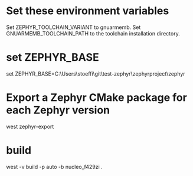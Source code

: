 
# Set these environment variables

Set ZEPHYR_TOOLCHAIN_VARIANT to gnuarmemb.
Set GNUARMEMB_TOOLCHAIN_PATH to the toolchain installation directory.

# set ZEPHYR_BASE
set ZEPHYR_BASE=C:\Users\stoeffi\git\test-zephyr\zephyrproject\zephyr

# Export a Zephyr CMake package for each Zephyr version
west zephyr-export

# build
west -v build -p auto -b nucleo_f429zi .